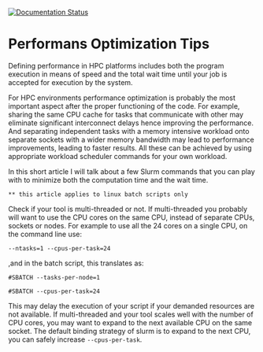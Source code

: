 [![Documentation Status](https://readthedocs.org/projects/su-hpc-tutorials/badge/?version=latest)](https://su-hpc-tutorials.readthedocs.io/en/latest/?badge=latest)
# Performans Optimization Tips
Defining performance in HPC platforms includes both the program execution in means of speed and the total wait time until your job is accepted for execution by the system.

For HPC environments performance optimization is probably the most important aspect after the proper functioning of the code. For example, sharing the same CPU cache for tasks that communicate with other may eliminate significant interconnect delays hence improving the performance. And separating independent tasks with a memory intensive workload onto separate sockets with a wider memory bandwidth may lead to performance improvements, leading to faster results. All these can be achieved by using appropriate workload scheduler commands for your own workload.

In this short article I will talk about a few Slurm commands that you can play with to minimize both the computation time and the wait time.


`** this article applies to linux batch scripts only`

Check if your tool is multi-threaded or not. If multi-threaded you probably will want to use the CPU cores on the same CPU, instead of separate CPUs, sockets or nodes.
For example to use all the 24 cores on a single CPU, on the command line use:

`--ntasks=1 --cpus-per-task=24`

,and in the batch script, this translates as:

`#SBATCH --tasks-per-node=1`

`#SBATCH --cpus-per-task=24`

This may delay the execution of your script if your demanded resources are not available. 
If multi-threaded and your tool scales well with the number of CPU cores, you may want to expand to the next available CPU on the same socket.
The default binding strategy of slurm is to expand to the next CPU, you can safely increase `--cpus-per-task`.
